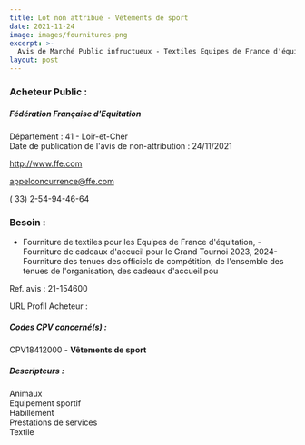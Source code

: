 ```yaml
---
title: Lot non attribué - Vêtements de sport
date: 2021-11-24
image: images/fournitures.png
excerpt: >-
  Avis de Marché Public infructueux - Textiles Equipes de France d'équitationCadeaux d'accueil, tenues des membres de l'organisation, dotation des podiums de compétitions FFEBoutique Officielle du Generali Open de France
layout: post
---
```


### Acheteur Public :
##### Fédération Française d'Equitation
Département : 41 - Loir-et-Cher<br/>
Date de publication de l'avis de non-attribution : 24/11/2021


http://www.ffe.com

appelconcurrence@ffe.com

( 33) 2-54-94-46-64
### Besoin :

- Fourniture de textiles pour les Equipes de France d'équitation, - Fourniture de cadeaux d'accueil pour le Grand Tournoi 2023, 2024- Fourniture des tenues des officiels de compétition, de l'ensemble des tenues de l'organisation, des cadeaux d'accueil pou

Ref. avis : 21-154600

URL Profil Acheteur : 

##### Codes CPV concerné(s) :
CPV18412000 - **Vêtements de sport** <br/>

##### Descripteurs :
Animaux <br/>
Equipement sportif <br/>
Habillement <br/>
Prestations de services <br/>
Textile <br/>
